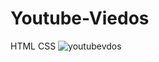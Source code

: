 # Youtube-Viedos
HTML CSS
![youtubevdos](https://user-images.githubusercontent.com/66617748/160289076-89bfa24f-5756-4fd3-881a-b424cb06e689.png)
